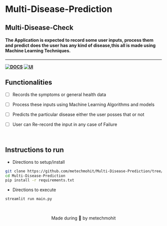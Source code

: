 # Multi-Disease-Prediction
<p align="left">
	<h2 align="left"> Multi-Disease-Check  </h2>
	<h4 align="left">  The Application is expected to record some user inputs, process them and predict does the user has any kind of disease,this all is made using Machine Learning Techniques.
 <h4>
</p>

---
[![DOCS](https://img.shields.io/badge/Documentation-see%20docs-green?style=for-the-badge&logo=appveyor)](INSERT_LINK_FOR_DOCS_HERE) 
  [![UI ](https://img.shields.io/badge/User%20Interface-Link%20to%20UI-orange?style=for-the-badge&logo=appveyor)](https://multiple-disease-check.streamlit.app/)


## Functionalities
- [ ]   Records the symptoms or general health data
- [ ]   Process these inputs using Machine Learning Algorithms and models 
- [ ]   Predicts the particular disease either the user posses that or not
- [ ]   User can Re-record the input in any case of Failure  
 

<br>


## Instructions to run


* Directions to setup/install
```bash
git clone https://github.com/metechmohit/Multi-Disease-Prediction/tree/main
cd Multi-Disease-Prediction
pip install -r requirements.txt

```

* Directions to execute

```bash
streamlit run main.py
```

<br>

<p align="center">
	Made during 🌙 by metechmohit
</p>
